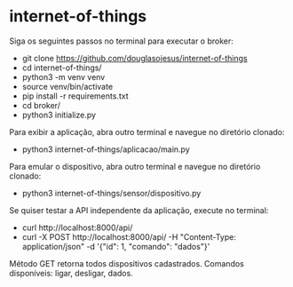 # internet-of-things

Siga os seguintes passos no terminal para executar o broker: 
- git clone https://github.com/douglasojesus/internet-of-things
- cd internet-of-things/
- python3 -m venv venv
- source venv/bin/activate
- pip install -r requirements.txt
- cd broker/
- python3 initialize.py

Para exibir a aplicação, abra outro terminal e navegue no diretório clonado:
- python3 internet-of-things/aplicacao/main.py

Para emular o dispositivo, abra outro terminal e navegue no diretório clonado:
- python3 internet-of-things/sensor/dispositivo.py

Se quiser testar a API independente da aplicação, execute no terminal:
- curl http://localhost:8000/api/
- curl -X POST http://localhost:8000/api/ -H "Content-Type: application/json" -d '{"id": 1, "comando": "dados"}'

Método GET retorna todos dispositivos cadastrados.
Comandos disponíveis: ligar, desligar, dados.

